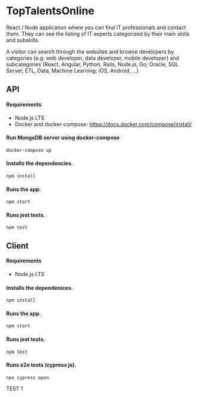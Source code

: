 # TopTalentsOnline

React / Node application where you can find IT professionals and contact them. They can see the listing of IT experts categorized by their main skills and subskills.

A visitor can search through the websites and browse developers by categories (e.g. web developer, data developer, mobile developer) and subcategories (React, Angular, Python, Rails, Node.js, Go; Oracle, SQL Server, ETL, Data, Machine Learning; iOS, Android, ...)

## API

#### Requirements

- Node.js LTS
- Docker and docker-compose: https://docs.docker.com/compose/install/

#### Run MongoDB server using docker-compose

```
docker-compose up
```

#### Installs the dependencies.

```
npm install
```

#### Runs the app.

```
npm start
```

#### Runs jest tests.

```
npm test
```

## Client

#### Requirements

- Node.js LTS

#### Installs the dependenices.

```
npm install
```

#### Runs the app.

```
npm start
```

#### Runs jest tests.

```
npm test
```

#### Runs e2e tests (cypress js).

```
npx cypress open
```

TEST 1
